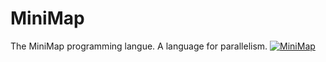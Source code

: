 # MiniMap
The MiniMap programming langue. A language for parallelism. 
[![MiniMap](https://i.pinimg.com/originals/41/ac/92/41ac92662ff530e1b84d27c1cce57966.gif)](https://github.com/ryadec/MiniMap/)
